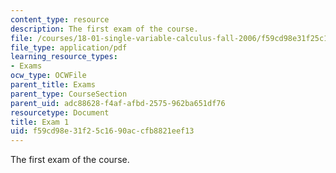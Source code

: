 ```yaml
---
content_type: resource
description: The first exam of the course.
file: /courses/18-01-single-variable-calculus-fall-2006/f59cd98e31f25c1690accfb8821eef13_exam1.pdf
file_type: application/pdf
learning_resource_types:
- Exams
ocw_type: OCWFile
parent_title: Exams
parent_type: CourseSection
parent_uid: adc88628-f4af-afbd-2575-962ba651df76
resourcetype: Document
title: Exam 1
uid: f59cd98e-31f2-5c16-90ac-cfb8821eef13
---
```

The first exam of the course.

